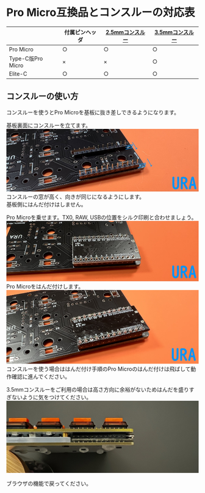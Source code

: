 # Pro Micro互換品とコンスルーの対応表

||付属ピンヘッダ|[2.5mmコンスルー](https://shop.yushakobo.jp/products/31?variant=37665714405537)|[3.5mmコンスルー](https://talpkeyboard.net/items/6229e8c130344b271f290c3c)|
|-|-|-|-|
|Pro Micro|○|○|○|
|Type-C版Pro Micro|×|×|○|
|Elite-C|○|○|○|


## コンスルーの使い方

コンスルーを使うとPro Microを基板に抜き差しできるようになります。

基板裏面にコンスルーを立てます。  
![](img/IMG_5297.jpg)  
コンスルーの窓が高く、向きが同じになるようにします。  
基板側にはんだ付けはしません。  
  
Pro Microを乗せます。TX0, RAW, USBの位置をシルク印刷と合わせましょう。  
![](img/IMG_5298.jpg)  
Pro Microをはんだ付けします。 
![](img/IMG_5299.jpg)   
コンスルーを使う場合ははんだ付け手順のPro Microのはんだ付けは飛ばして動作確認に進んでください。

3.5mmコンスルーをご利用の場合は高さ方向に余裕がないためはんだを盛りすぎないように気をつけてください。
![](img/IMG_2007.jpg) 

ブラウザの機能で戻ってください。  
